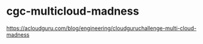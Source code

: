 # cgc-multicloud-madness
https://acloudguru.com/blog/engineering/cloudguruchallenge-multi-cloud-madness
